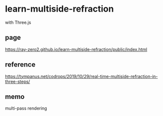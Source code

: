 # learn-multiside-refraction
with Three.js

## page
https://ray-zero2.github.io/learn-multiside-refraction/public/index.html

## reference
https://tympanus.net/codrops/2019/10/29/real-time-multiside-refraction-in-three-steps/

## memo
multi-pass rendering
